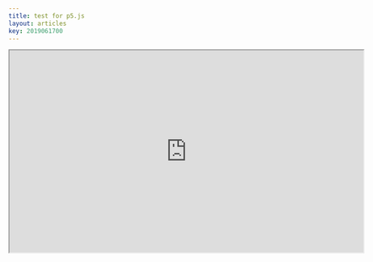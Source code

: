 ```yaml
---
title: test for p5.js
layout: articles
key: 2019061700
---
```


<iframe width = "700" height = "400" src="https://editor.p5js.org/angeloyeo@gmail.com/embed/vBI6E9Eyf"></iframe>
